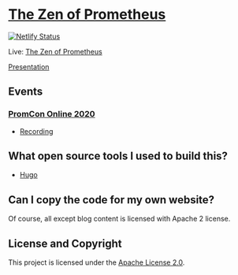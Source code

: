 # [The Zen of Prometheus](https://the-zen-of-prometheus.netlify.app/)

[![Netlify Status](https://api.netlify.com/api/v1/badges/3dd90926-2cbe-4246-901d-5a2c8e8cd23e/deploy-status)](https://app.netlify.com/sites/the-zen-of-prometheus/deploys)

Live: [The Zen of Prometheus](https://the-zen-of-prometheus.netlify.app/)

[Presentation](https://gitpitch.com/kakkoyun/the-zen-of-prometheus/master?p=presentation)

## Events

### [PromCon Online 2020](https://promcon.io/2020-online/)
  * [Recording](https://www.youtube.com/watch?v=Nqp4fjw_omU)

## What open source tools I used to build this?

* [Hugo](https://gohugo.io/overview/introduction/)

## Can I copy the code for my own website?

Of course, all except blog content is licensed with Apache 2 license.

## License and Copyright

This project is licensed under the [Apache License 2.0](LICENSE).
